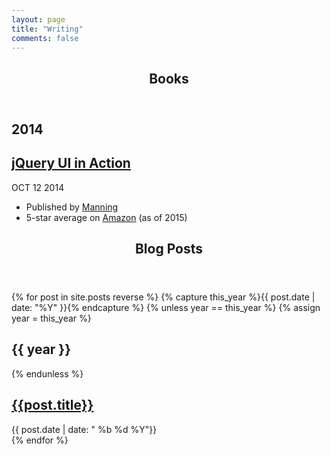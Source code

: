 ```yaml
---
layout: page
title: "Writing"
comments: false
---
```


<header class="archive-header">
	<h2 class="entry-title">Books</h2>
</header>

<div class="blog-archives">
	<h2>2014</h2>
	<article>
		<h1>
			<a href="http://tjvantoll.com/jquery-ui-in-action.html">jQuery UI in Action</a>
		</h1>
		<time>
			<span class="month">OCT</span>
			<span class="day">12</span>
			<span class="year">2014</span>
		</time>
		<ul>
			<li>Published by <a href="https://manning.com/">Manning</a></li>
			<li>5-star average on <a href="http://www.amazon.com/jQuery-UI-Action-T-VanToll/dp/1617291935/ref=sr_1_1?ie=UTF8&qid=1436237989&sr=8-1&keywords=jquery+ui">Amazon</a> (as of 2015)</li>
		</ul>
	</article>
</div>

<header class="archive-header">
	<h2 class="entry-title">Blog Posts</h2>
</header>

<div class="blog-archives">
	{% for post in site.posts reverse %}
		{% capture this_year %}{{ post.date | date: "%Y" }}{% endcapture %}
		{% unless year == this_year %}
			{% assign year = this_year %}
			<h2>{{ year }}</h2>
		{% endunless %}
		<article>
			<h1>
				<a href="{{ root_url }}{{ post.url }}">{{post.title}}</a>
			</h1>
			<time datetime="{{ post.date | datetime | date_to_xmlschema }}" pubdate>
				{{ post.date | date: "	<span class='month'>%b</span> <span class='day'>%d</span> <span class='year'>%Y</span>"}}
			</time>
		</article>
	{% endfor %}
</div>
